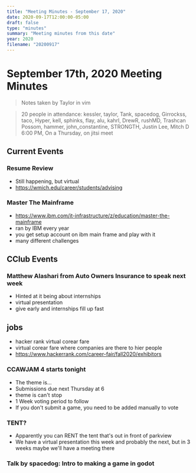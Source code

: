 ```yaml
---
title: "Meeting Minutes - September 17, 2020"
date: 2020-09-17T12:00:00-05:00
draft: false
type: "minutes"
summary: "Meeting minutes from this date"
year: 2020
filename: "20200917"
---
```


# September 17th, 2020 Meeting Minutes
> Notes taken by Taylor in vim

> 20 people in attendance: kessler, taylor, Tank,  spacedog, Girrockss, taco, Hyper, kell, sphinks, flay, alu, kahrl, DrewR, rushMD, Trashcan Possom, hammer, john_constantine, STRONGTH, Justin Lee, Mitch D
> 6:00 PM, On a Thursday, on jitsi meet

## Current Events

### Resume Review
* Still happening, but virtual
* https://wmich.edu/career/students/advising

### Master The Mainframe
* https://www.ibm.com/it-infrastructure/z/education/master-the-mainframe
* ran by IBM every year
* you get setup account on ibm main frame and play with it
* many different challenges

## CClub Events

### Matthew Alashari from Auto Owners Insurance to speak next week
* Hinted at it being about internships
* virtual presentation
* give early and internships fill up fast

## jobs
* hacker rank virtual corear fare
* virtual corear fare where companies are there to hier people
* https://www.hackerrank.com/career-fair/fall2020/exhibitors

### CCAWJAM 4 starts tonight
* The theme is...
* Submissions due next Thursday at 6
* theme is can't stop
* 1 Week voting period to follow
* If you don't submit a game, you need to be added manually to vote

### TENT?
* Apparently you can RENT the tent that's out in front of parkview
* We have a virtual presentation this week and probably the next, but in 3 weeks maybe we'll have a meeting there

### Talk by spacedog: Intro to making a game in godot
